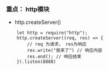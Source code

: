 ### 重点： http模块 
* http.createServer()

```
    let http = require("http");
    http.createServer((req, res) => {
        // req 为请求， res为响应
        res.write("我来了") // 响应内容
        res.end(); // 响应结束
    }).listen(8888)
```